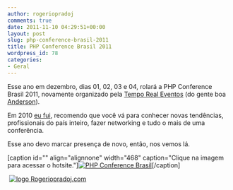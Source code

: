 ```yaml
---
author: rogeriopradoj
comments: true
date: 2011-11-10 04:29:51+00:00
layout: post
slug: php-conference-brasil-2011
title: PHP Conference Brasil 2011
wordpress_id: 78
categories:
- Geral
---
```


Esse ano em dezembro, dias 01, 02, 03 e 04, rolará a PHP Conference Brasil 2011, novamente organizado pela [Tempo Real Eventos](http://www.temporealeventos.com.br/) (do gente boa [Anderson](https://twitter.com/#!/andersonop)).

Em 2010 [eu fui](http://rogeriopradoj.com/2010/09/16/php-conference-brasil-2010/), recomendo que você vá para conhecer novas tendências, profissionais do país inteiro, fazer networking e tudo o mais de uma conferência.

Esse ano devo marcar presença de novo, então, nos vemos lá.

[caption id="" align="alignnone" width="468" caption="Clique na imagem para acessar o hotsite."][![PHP Conference Brasil](http://www.phpconference.com.br/images/promo/banners/pt_BR/PHPConfBR_FullBanner.gif)](http://www.phpconference.com.br/)[/caption]


 [![logo Rogeriopradoj.com](http://rogeriopradoj.com/wp-content/uploads/2011/11/logo_270_90_rounded.png)](http://rogeriopradoj.com/wp-content/uploads/2011/11/logo_270_90_rounded.png)



